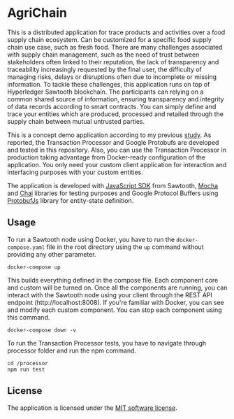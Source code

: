 # AgriChain
This is a distributed application for trace products and activities over a food supply chain ecosystem. Can be customized for a specific food 
supply chain use case, such as fresh food. There are many challenges associated with supply chain management, such as the need of trust between stakeholders often 
linked to their reputation, the lack of transparency and traceability increasingly requested by the final user, the difficulty of managing risks, 
delays or disruptions often due to incomplete or missing information. To tackle these challenges, this application runs on top of Hyperledger Sawtooth blockchain. 
The participants can relying on a common shared source of information, ensuring transparency and integrity of data records according to smart contracts.
You can simply define and trace your entities which are produced, processed and retailed through the supply chain between mutual untrusted parties.

This is a concept demo application according to my previous [study](https://bit.ly/36OYrvn). As reported, the Transaction
Processor and Google Protobufs are developed and tested in this repository. Also, you can use the Transaction Processor
in production taking advantage from Docker-ready configuration of the application. You only need your custom client application for
interaction and interfacing purposes with your custom entities.

The application is developed with [JavaScript SDK](https://github.com/hyperledger/sawtooth-sdk-javascript) from Sawtooth,
[Mocha](https://github.com/mochajs/mocha) and [Chai](https://github.com/chaijs/chai) libraries for testing purposes and 
Google Protocol Buffers using [ProtobufJs](https://github.com/protobufjs/protobuf.js) library for entity-state definition.

## Usage
To run a Sawtooth node using Docker, you have to run the `docker-compose.yaml` file in the root directory using the `up`
command without providing any other parameter.
```
docker-compose up
```
This builds everything defined in the compose file. Each component core and custom will be turned on. Once all the components 
are running, you can interact with the Sawtooth node using your client through the REST API endpoint (http://localhost:8008).
If you're familiar with Docker, you can see and modify each custom component. You can stop each component using this command.
```
docker-compose down -v
```

To run the Transaction Processor tests, you have to navigate through processor folder and run the npm command.
```
cd /processor
npm run test
```

## License
The application is licensed under the [MIT software license](https://github.com/Jeeiii/AgriChain-Sawtooth-Demo/blob/master/LICENSE).